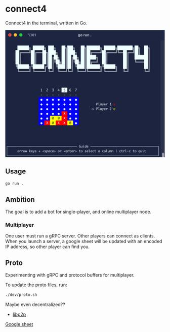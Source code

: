 # connect4

Connect4 in the terminal, written in Go.

![screenshot](images/screenshot.png)

## Usage

```sh
go run .
```

## Ambition

The goal is to add a bot for single-player, and online multiplayer node.

### Multiplayer

One user must run a gRPC server. Other players can connect as clients. When you launch a server, a google sheet will be updated with an encoded IP address, so other player can find you.

## Proto

Experimenting with gRPC and protocol buffers for multiplayer.

To update the proto files, run:

```sh
./dev/proto.sh
```

Maybe even decentralized??

- [libp2p](https://docs.libp2p.io/guides/getting-started/go/)

[Google sheet](https://script.google.com/macros/s/AKfycbxHDhTy_UIjL51FrT6E9dKqMb1rYmdy2ZnLrRpubTdhXMgdy-fCKeKY1eSvPJuw_0s/exec)
